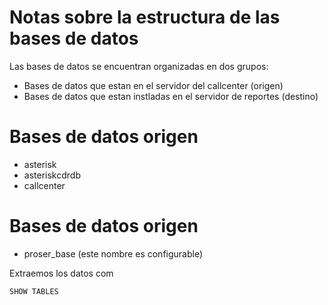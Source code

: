 # Notas sobre la estructura de las bases de datos

Las bases de datos se encuentran organizadas en dos grupos:

- Bases de datos que estan en el servidor del callcenter (origen)
- Bases de datos que estan instladas en el servidor de reportes (destino)

# Bases de datos origen

- asterisk
- asteriskcdrdb
- callcenter

# Bases de datos origen

- proser_base (este nombre es configurable)

Extraemos los datos com

```
SHOW TABLES
```
